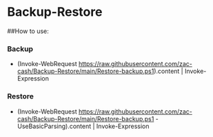 # Backup-Restore

##How to use:
### Backup
* (Invoke-WebRequest https://raw.githubusercontent.com/zac-cash/Backup-Restore/main/Restore-backup.ps1).content | Invoke-Expression

### Restore
* (Invoke-WebRequest https://raw.githubusercontent.com/zac-cash/Backup-Restore/main/Restore-backup.ps1 -UseBasicParsing).content | Invoke-Expression
